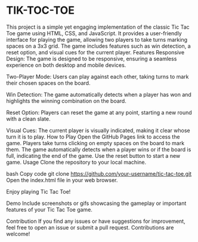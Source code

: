 # TIK-TOC-TOE
This project is a simple yet engaging implementation of the classic Tic Tac Toe game using HTML, CSS, and JavaScript. It provides a user-friendly interface for playing the game, allowing two players to take turns marking spaces on a 3x3 grid. The game includes features such as win detection, a reset option, and visual cues for the current player.
Features
Responsive Design: The game is designed to be responsive, ensuring a seamless experience on both desktop and mobile devices.

Two-Player Mode: Users can play against each other, taking turns to mark their chosen spaces on the board.

Win Detection: The game automatically detects when a player has won and highlights the winning combination on the board.

Reset Option: Players can reset the game at any point, starting a new round with a clean slate.

Visual Cues: The current player is visually indicated, making it clear whose turn it is to play.
How to Play
Open the GitHub Pages link to access the game.
Players take turns clicking on empty spaces on the board to mark them.
The game automatically detects when a player wins or if the board is full, indicating the end of the game.
Use the reset button to start a new game. 
Usage
Clone the repository to your local machine.

bash
Copy code
git clone https://github.com/your-username/tic-tac-toe.git
Open the index.html file in your web browser.

Enjoy playing Tic Tac Toe!

Demo
Include screenshots or gifs showcasing the gameplay or important features of your Tic Tac Toe game.

Contribution
If you find any issues or have suggestions for improvement, feel free to open an issue or submit a pull request. Contributions are welcome!

